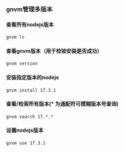 ### gnvm管理多版本

#### 查看所有nodejs版本

```
gnvm ls
```

#### 查看gnvm版本（⽤于检验安装是否成功）

```
gnvm version
```

#### 安装指定版本的nodejs

```
gnvm install 17.3.1
```

#### 查看/检索所有版本(* 为通配符可模糊版本号查询)

```
gnvm search 17.*.*
```

#### 设置nodejs版本

```
gnvm use 17.3.1
```
